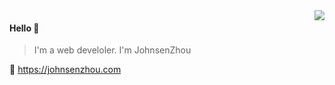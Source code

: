 <img align="right" src="https://github-readme-stats.vercel.app/api?username=JohnsenZhou&show_icons=true&icon_color=805AD5&text_color=718096&bg_color=ffffff&hide_title=true" />

#### Hello 👏

> I'm a web develoler.
> I'm JohnsenZhou

🔗 https://johnsenzhou.com
